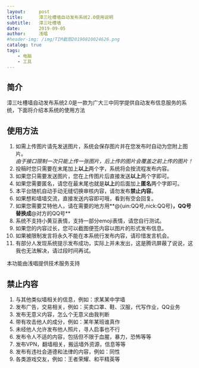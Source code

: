 ```yaml
---
layout:     post
title:      漳三吐槽墙自动发布系统2.0使用说明
subtitle:   漳三吐槽墙
date:       2019-09-05
author:     浅唱
#header-img: /img/TIM截图20190810024626.png
catalog: true
tags:
    - 电脑
    - 工具
---
```


## 简介
漳三吐槽墙自动发布系统2.0是一款为广大三中同学提供自动发布信息服务的系统，下面将介绍本系统的使用方法

## 使用方法
1. 如需上传图片请先发送图片，系统会保存图片并在您发布时自动为您附上图片。    
*由于接口限制一次只能上传一张图片，后上传的图片会覆盖之前上传的图片！*  
2. 投稿时您只需要在末尾加上**以上**两个字，系统将会按流程发布内容。
3. 如果您只需要发送图片，您在上传图片后直接发送**以上**两个字即可。
3. 如果您需要匿名，请您在最末尾也就是**以上**的后面加上**匿名**两个字即可。
4. 本平台随机自动手动无缝切换审核内容，请勿发布**禁止内容**。
5. 如果想和墙墙交流，直接发送内容即可哦，看到有空会回复。    
5. 如果您需要艾特他人，请在需要的地方用**@{uin:QQ号,nick:QQ号}**，QQ号替换成**@对方的QQ号**        
6. 系统不支持小黄豆表情，支持一部分emoji表情，请您自行测试。    
7. 如果您的内容过长，您可以截图便签内容以图片的形式发布信息。
8. 如果被限制发言将永久不能在本系统行发布内容，请珍惜发言机会。
9. 有部分人发现系统提示发布成功，实际上并未发出，这是腾讯屏蔽了说说，这我也无法解决，请过段时间再试。      
    
本功能由浅唱提供技术服务支持    

## 禁止内容
1. 与其他类似墙相关的信息，例如：求某某中学墙
2. 发布广告，交易相关，例如：买卖口罩、鞋、汉服，代写作业，QQ业务
3. 发布无意义内容，怎么个无意义由我判断
4. 带有攻击他人的成分，例如：某年某班谁真作
5. 未经他人允许发布他人照片，寻人启事也不行
6. 发布令人不适的内容，包括但不限于血腥，暴力，恐怖等等
7. 发布VPN，翻墙相关，搬运墙外资源，信息等等
8. 发布有违社会道德和法律的内容，例如：同性
9. 各类游戏交友，例如：王者荣耀、和平精英等
                             
